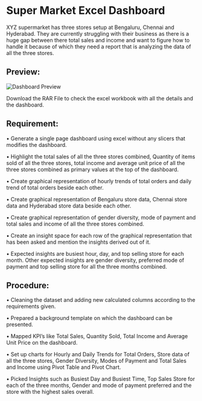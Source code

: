 
# Super Market Excel Dashboard

XYZ supermarket has three stores setup at Bengaluru, Chennai and Hyderabad. They are currently struggling with their business as there is a huge gap between there total sales and income and want to figure how to handle it because of which they need a report that is analyzing the data of all the three stores.

## Preview:

![Dashboard Preview](Dashboard.png)

Download the RAR File to check the excel workbook with all the details and the dashboard.

## Requirement:

•	Generate a single page dashboard using excel without any slicers that modifies the dashboard.

•	Highlight the total sales of all the three stores combined, Quantity of items sold of all the three stores, total income and average unit price of all the three stores combined as primary values at the top of the dashboard.

•	Create graphical representation of hourly trends of total orders and daily trend of total orders beside each other.

•	Create graphical representation of Bengaluru store data, Chennai store data and Hyderabad store data beside each other.

•	Create graphical representation of gender diversity, mode of payment and total sales and income of all the three stores combined.

•	Create an insight space for each row of the graphical representation that has been asked and mention the insights derived out of it.

•	Expected insights are busiest hour, day, and top selling store for each month. Other expected insights are gender diversity, preferred mode of payment and top selling store for all the three months combined.

## Procedure:

•	Cleaning the dataset and adding new calculated columns according to the requirements given.

•	Prepared a background template on which the dashboard can be presented.

•	Mapped KPI’s like Total Sales, Quantity Sold, Total Income and Average Unit Price on the dashboard.

•	Set up charts for Hourly and Daily Trends for Total Orders, Store data of all the three stores, Gender Diversity, Modes of Payment and Total Sales and Income using Pivot Table and Pivot Chart.

•	Picked Insights such as Busiest Day and Busiest Time, Top Sales Store for each of the three months, Gender and mode of payment preferred and the store with the highest sales overall.
